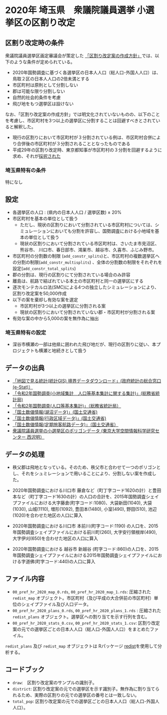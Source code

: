 # 2020年 埼玉県　衆議院議員選挙 小選挙区の区割り改定
## 区割り改定時の条件
衆議院議員選挙区画定審議会が策定した [「区割り改定案の作成方針」](https://www.soumu.go.jp/main_content/000794997.pdf)では、以下のような条件が定められている。

* 2020年国勢調査に基づく各選挙区の日本人人口（総人口-外国人人口）は、鳥取２区の日本人人口の2倍未満とする
* 市区町村は原則として分割しない
* 郡は可能な限り分割しない
* 自然的社会的条件を考慮
* 飛び地をもつ選挙区は設けない

なお、「区割り改定案の作成方針」では明文化されていないものの、以下のことを考慮し、市区町村を3つ以上の選挙区に分割することは回避すべきとされていると解釈した。

* 現行の区割りにおいて市区町村が３分割されている例は、市区町村合併により合併後の市区町村が３分割されることとなったものである
* 平成29年の区割り改定時、東京都知事が市区町村の３分割を回避するように求め、それが[採択された](https://www.soumu.go.jp/main_content/000761504.pdf)


### 埼玉県特有の条件 
<!--- This will be 特になし for prefectures except for 北海道 and 東京 -->
特になし

## 設定
* 各選挙区の人口 : (県内の日本人人口 / 選挙区数) ± 20%
* 市区町村を基本の単位として扱う 
  * ただし、現状の区割りにおいて分割されている市区町村については、シミュレーションにおいても分割を許容し、国勢調査における小地域を基本の単位として扱う
  * 現状の区割りにおいて分割されている市区町村は、さいたま市見沼区、熊谷市、 川口市、春日部市、鴻巣市、越谷市、久喜市、ふじみ野市。
* 市区町村の分割数の制限 (`add_constr_splits`)と、市区町村の複数選挙区への分割の制限(`add_constr_multisplits`) 、全体の分割数の制限をそれぞれを設定(`add_constr_total_splits`)
* 郡の分割は、現行の区割りにて分割されている場合のみ許容
* 離島は、航路で結ばれている本土の市区町村と同一の選挙区にする
* 逐次モンテカルロ法(SMC)による4つの独立したシミュレーションにより、区割り改定案を50,000作成
* 以下の案を棄却し有効な案を選定
  * 市区町村が3つ以上の選挙区に分割される案
  * 現状の区割りにおいて分割されていない郡・市区町村が分割される案
* 有効な案の中から5,000の案を無作為に抽出 

### 埼玉県特有の設定
* 深谷市横瀬の一部は他県に囲われた飛び地だが、現行の区割りに従い、本プロジェクトも横瀬と地続きとして扱う

<!--- [When largest municipality was set aside]  倉敷市の人口は、県の1議席あたりの人口（県の総人口 / 選挙区数）より大きい。そのため、最大市区町村の分割を許容しない区割りシミュレーションでは、倉敷市を対象外とし、単独で選挙区を構成させた。 -->
<!--- [Interpretation of requirements related to discontiguous areas] 宮城野区港５丁目は厳密には飛び地とみなすこともできるが、現行の区割りでは飛び地として扱われていないため、本プロジェクトでも飛び地として扱わない。-->
<!--- [When largest municipality was not split] 日本人人口が最大の市区町村であるいわき市は、1966年以降は市区町村合併を経ておらず、「平成の大合併以前の市区町村界」に該当する市区町村界が存在しない。よって、いわき市の分割を許容する案は作成せず、市区町村分割を許容しない案のみを作成した。-->


## データの出典
* [「地図で見る統計(統計GIS)  境界データダウンロード」(政府統計の総合窓口(e-Stat)）](https://www.e-stat.go.jp/gis/statmap-search?page=1&type=2&aggregateUnitForBoundary=A&toukeiCode=00200521)
* [「令和2年国勢調査(小地域集計　人口等基本集計に関する集計)」(総務省統計局)](https://www.e-stat.go.jp/stat-search/files?page=1&toukei=00200521&tstat=000001136464&cycle=0&tclass1=000001136472)
* [「令和2年国勢調査(人口等基本集計)」（総務省統計局）](https://www.e-stat.go.jp/stat-search/files?page=1&layout=datalist&toukei=00200521&tstat=000001136464&cycle=0&year=20200&month=24101210&tclass1=000001136466)
* [「国土数値情報(湖沼データ)」(国土交通省)](https://nlftp.mlit.go.jp/ksj/gml/datalist/KsjTmplt-W09-v2_2.html)
* [「国土数値情報(行政区域データ)」(国土交通省)](https://nlftp.mlit.go.jp/ksj/gml/datalist/KsjTmplt-N03-v2_3.html)
* [「国土数値情報(定期旅客航路データ)」（国土交通省）](https://nlftp.mlit.go.jp/ksj/gml/datalist/KsjTmplt-N09.html)
* [衆議院議員選挙の小選挙区のポリゴンデータ (東京大学空間情報科学研究センター 西沢明）](https://home.csis.u-tokyo.ac.jp/~nishizawa/senkyoku/)

## データの処理
* 秩父郡は飛地となっている。そのため、秩父市と合わせて一つのポリゴンとし、それをシュミレーションで用いることにより、分割しない案を作成した。

* 2020年国勢調査における川口市 藤倉など（町丁字コード1620の計）と豊田本など（町丁字コード1630の計）の人口の合計を、2015年国勢調査シェイプファイルにおける大字藤倉(町字コード:1080)、大袋新田(1040), 大袋(1030), 山城(1110), 増形(1092), 豊田本(1480), 小室(490), 野田(510), 池辺(1020)を合わせた地区の人口に算入

* 2020年国勢調査における川口市 本前川(町字コード:1190) の人口を、2015年国勢調査シェイプファイルにおける前川町(260), 大字安行領根岸(490), 大字伊刈(650)を合わせた地区の人口に算入

* 2020年国勢調査における 越谷市 新越谷 (町字コード:860)の人口を、2015年国勢調査シェイプファイルにおける2015年国勢調査シェイプファイルにおける字道佛(町字コード:440)の人口に算入

<!---[When manual processing was necessary when assessing contiguity] 宮城野区港５丁目を飛び地として扱わないため、作成した区割り案に飛び地が生じているかどうか判断する際、一時的に宮城野区港５丁目及び隣接する七ヶ浜町をデータから除外した。-->

## ファイル内容
* `00_pref_hr_2020_map_0.rds`, `00_pref_hr_2020_map_1.rds`: 圧縮された `redist_map` オブジェクト。市区町村（及び平成の大合併前の市区町村）単位のシェイプファイル及び人口データ。
* `00_pref_hr_2020_plans_0.rds`, `00_pref_hr_2020_plans_1.rds` :  圧縮された`redist_plans` オブジェクト。選挙区への割り当てを示す行列を含む。
* `00_pref_hr_2020_stats_0.csv`, `00_pref_hr_2020_stats_1.csv`: 区割り改定案の元での選挙区ごとの日本人人口（総人口-外国人人口）をまとめたファイル。

`redist_plans` 及び `redist_map` オブジェクトは Rパッケージ [redist](https://alarm-redist.github.io/redist/)を使用して分析する。

## コードブック
* `draw`:　区割り改定案のサンプルの識別子。
* `district`: 区割り改定案の元での選挙区を示す識別子。無作為に割り当てられるため、実際の区割りの元での選挙区の番号とは一致しない。
* `total_pop`: 区割り改定案の元での選挙区ごとの日本人人口（総人口-外国人人口）。

